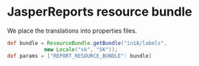 # JasperReports resource bundle

We place the translations into properties files.

```groovy
def bundle = ResourceBundle.getBundle("in18/labels",
            new Locale("sk", "SK"));
def params = ["REPORT_RESOURCE_BUNDLE": bundle]
```
